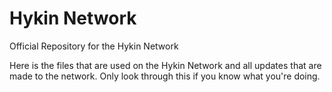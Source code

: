 # Hykin Network
Official Repository for the Hykin Network

Here is the files that are used on the Hykin Network and all updates that are made to the network. Only look through this if you know what you're doing.
